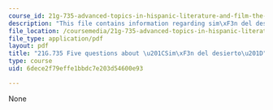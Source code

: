 ```yaml
---
course_id: 21g-735-advanced-topics-in-hispanic-literature-and-film-the-films-of-luis-bunuel-fall-2013
description: "This file contains information regarding sim\xF3n del desierto."
file_location: /coursemedia/21g-735-advanced-topics-in-hispanic-literature-and-film-the-films-of-luis-bunuel-fall-2013/6dece2f79effe1bbdc7e203d54600e93_MIT21G_735F13_Ques_Simon.pdf
file_type: application/pdf
layout: pdf
title: "21G.735 Five questions about \u201CSim\xF3n del desierto\u201D"
type: course
uid: 6dece2f79effe1bbdc7e203d54600e93

---
```

None